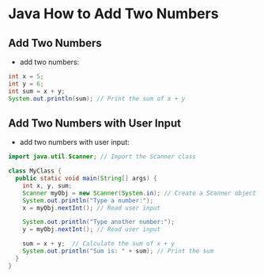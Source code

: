 # Java How to Add Two Numbers

## Add Two Numbers

- add two numbers:

```java
int x = 5;
int y = 6;
int sum = x + y;
System.out.println(sum); // Print the sum of x + y
```

## Add Two Numbers with User Input

- add two numbers with user input:

```java
import java.util.Scanner; // Import the Scanner class

class MyClass {
  public static void main(String[] args) {
    int x, y, sum;
    Scanner myObj = new Scanner(System.in); // Create a Scanner object
    System.out.println("Type a number:");
    x = myObj.nextInt(); // Read user input

    System.out.println("Type another number:");
    y = myObj.nextInt(); // Read user input

    sum = x + y;  // Calculate the sum of x + y
    System.out.println("Sum is: " + sum); // Print the sum
  }
}
```